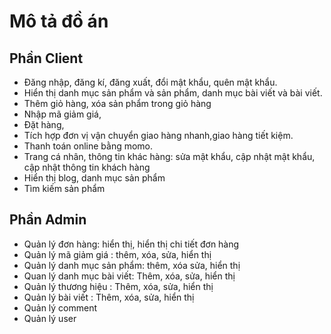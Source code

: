 # Mô tả đồ án
## Phần Client
- Đăng nhập, đăng kí, đăng xuất, đổi mật khẩu, quên mật khẩu.
- Hiển thị danh mục sản phẩm và sản phẩm, danh mục bài viết và bài viết. 
- Thêm giỏ hàng, xóa sản phẩm trong giỏ hàng
- Nhập mã giảm giá,
- Đặt hàng,
- Tích hợp đơn vị vận chuyển giao hàng nhanh,giao hàng tiết kiệm.
- Thanh toán online bằng momo.
- Trang cá nhân, thông tin khác hàng: sửa mật khẩu, cập nhật mật khẩu, cập nhật thông tin khách hàng
- Hiển thị blog, danh mục sản phẩm  
- Tìm kiếm sản phẩm

## Phần Admin
- Quản lý đơn hàng: hiển thị, hiển thị chi tiết đơn hàng
- Quản lý mã giảm giá : thêm, xóa, sửa, hiển thị 
- Quản lý danh mục sản phẩm: thêm, xóa sửa, hiển thị
- Quan lý danh mục bài viết: Thêm, xóa, sửa, hiển thị
- Quản lý thương hiệu : Thêm, xóa, sửa, hiển thị
- Quản lý bài viết : Thêm, xóa, sửa, hiển thị
- Quản lý comment 
- Quản lý user


